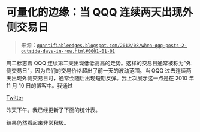 <!--yml

分类：未分类

日期：2024-05-18 08:47:32

-->

# 可量化的边缘：当 QQQ 连续两天出现外侧交易日

> 来源：[`quantifiableedges.blogspot.com/2012/08/when-qqq-posts-2-outside-days-in-row.html#0001-01-01`](http://quantifiableedges.blogspot.com/2012/08/when-qqq-posts-2-outside-days-in-row.html#0001-01-01)

周二标志着 QQQ 连续第二天出现低低高高的走势。这样的交易日通常被称为“外侧交易日”，因为它们的交易价格超出了前一天的波动范围。当 QQQ 过去连续两天出现外侧交易日时，通常会随后出现短期反弹。我上次展示这一点是在 2010 年 11 月 10 日的博客中。我通过

[Twitter](http://twitter.com/qerob)

昨天下午。我已经更新了下面的统计表。

结果仍然看起来非常积极。

